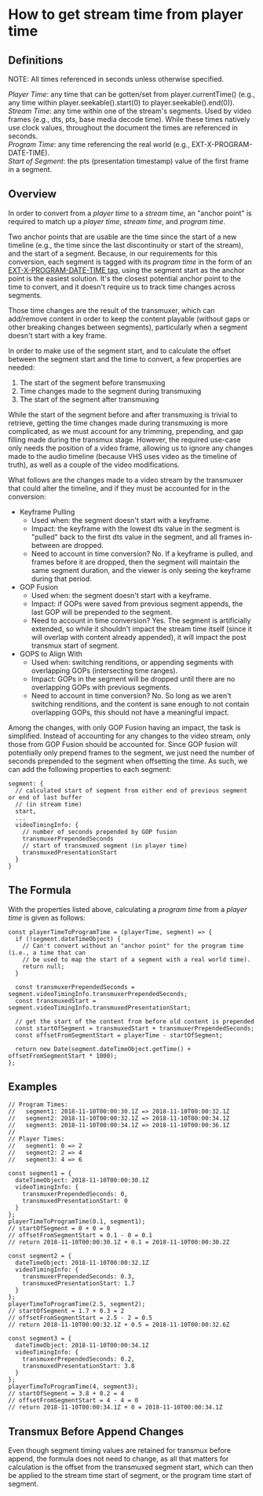 # How to get stream time from player time

## Definitions

NOTE: All times referenced in seconds unless otherwise specified.

*Player Time*: any time that can be gotten/set from player.currentTime() (e.g., any time within player.seekable().start(0) to player.seekable().end(0)).<br />
*Stream Time*: any time within one of the stream's segments. Used by video frames (e.g., dts, pts, base media decode time). While these times natively use clock values, throughout the document the times are referenced in seconds.<br />
*Program Time*: any time referencing the real world (e.g., EXT-X-PROGRAM-DATE-TIME).<br />
*Start of Segment*: the pts (presentation timestamp) value of the first frame in a segment.<br />

## Overview

In order to convert from a *player time* to a *stream time*, an "anchor point" is required to match up a *player time*, *stream time*, and *program time*.

Two anchor points that are usable are the time since the start of a new timeline (e.g., the time since the last discontinuity or start of the stream), and the start of a segment. Because, in our requirements for this conversion, each segment is tagged with its *program time* in the form of an [EXT-X-PROGRAM-DATE-TIME tag](https://tools.ietf.org/html/draft-pantos-http-live-streaming-23#section-4.3.2.6), using the segment start as the anchor point is the easiest solution. It's the closest potential anchor point to the time to convert, and it doesn't require us to track time changes across segments.

Those time changes are the result of the transmuxer, which can add/remove content in order to keep the content playable (without gaps or other breaking changes between segments), particularly when a segment doesn't start with a key frame.

In order to make use of the segment start, and to calculate the offset between the segment start and the time to convert, a few properties are needed:

1. The start of the segment before transmuxing
1. Time changes made to the segment during transmuxing
1. The start of the segment after transmuxing

While the start of the segment before and after transmuxing is trivial to retrieve, getting the time changes made during transmuxing is more complicated, as we must account for any trimming, prepending, and gap filling made during the transmux stage. However, the required use-case only needs the position of a video frame, allowing us to ignore any changes made to the audio timeline (because VHS uses video as the timeline of truth), as well as a couple of the video modifications.

What follows are the changes made to a video stream by the transmuxer that could alter the timeline, and if they must be accounted for in the conversion:

* Keyframe Pulling
  * Used when: the segment doesn't start with a keyframe.
  * Impact: the keyframe with the lowest dts value in the segment is "pulled" back to the first dts value in the segment, and all frames in-between are dropped.
  * Need to account in time conversion? No. If a keyframe is pulled, and frames before it are dropped, then the segment will maintain the same segment duration, and the viewer is only seeing the keyframe during that period.
* GOP Fusion
  * Used when: the segment doesn't start with a keyframe.
  * Impact: if GOPs were saved from previous segment appends, the last GOP will be prepended to the segment.
  * Need to account in time conversion? Yes. The segment is artificially extended, so while it shouldn't impact the stream time itself (since it will overlap with content already appended), it will impact the post transmux start of segment.
* GOPS to Align With
  * Used when: switching renditions, or appending segments with overlapping GOPs (intersecting time ranges).
  * Impact: GOPs in the segment will be dropped until there are no overlapping GOPs with previous segments.
  * Need to account in time conversion? No. So long as we aren't switching renditions, and the content is sane enough to not contain overlapping GOPs, this should not have a meaningful impact.

Among the changes, with only GOP Fusion having an impact, the task is simplified. Instead of accounting for any changes to the video stream, only those from GOP Fusion should be accounted for. Since GOP fusion will potentially only prepend frames to the segment, we just need the number of seconds prepended to the segment when offsetting the time. As such, we can add the following properties to each segment:

```
segment: {
  // calculated start of segment from either end of previous segment or end of last buffer
  // (in stream time)
  start,
  ...
  videoTimingInfo: {
    // number of seconds prepended by GOP fusion
    transmuxerPrependedSeconds
    // start of transmuxed segment (in player time)
    transmuxedPresentationStart
  }
}
```

## The Formula

With the properties listed above, calculating a *program time* from a *player time* is given as follows:

```
const playerTimeToProgramTime = (playerTime, segment) => {
  if (!segment.dateTimeObject) {
    // Can't convert without an "anchor point" for the program time (i.e., a time that can
    // be used to map the start of a segment with a real world time).
    return null;
  }

  const transmuxerPrependedSeconds = segment.videoTimingInfo.transmuxerPrependedSeconds;
  const transmuxedStart = segment.videoTimingInfo.transmuxedPresentationStart;

  // get the start of the content from before old content is prepended
  const startOfSegment = transmuxedStart + transmuxerPrependedSeconds;
  const offsetFromSegmentStart = playerTime - startOfSegment;

  return new Date(segment.dateTimeObject.getTime() + offsetFromSegmentStart * 1000);
};
```

## Examples

```
// Program Times:
//   segment1: 2018-11-10T00:00:30.1Z => 2018-11-10T00:00:32.1Z
//   segment2: 2018-11-10T00:00:32.1Z => 2018-11-10T00:00:34.1Z
//   segment3: 2018-11-10T00:00:34.1Z => 2018-11-10T00:00:36.1Z
//
// Player Times:
//   segment1: 0 => 2
//   segment2: 2 => 4
//   segment3: 4 => 6

const segment1 = {
  dateTimeObject: 2018-11-10T00:00:30.1Z
  videoTimingInfo: {
    transmuxerPrependedSeconds: 0,
    transmuxedPresentationStart: 0
  }
};
playerTimeToProgramTime(0.1, segment1);
// startOfSegment = 0 + 0 = 0
// offsetFromSegmentStart = 0.1 - 0 = 0.1
// return 2018-11-10T00:00:30.1Z + 0.1 = 2018-11-10T00:00:30.2Z

const segment2 = {
  dateTimeObject: 2018-11-10T00:00:32.1Z
  videoTimingInfo: {
    transmuxerPrependedSeconds: 0.3,
    transmuxedPresentationStart: 1.7
  }
};
playerTimeToProgramTime(2.5, segment2);
// startOfSegment = 1.7 + 0.3 = 2
// offsetFromSegmentStart = 2.5 - 2 = 0.5
// return 2018-11-10T00:00:32.1Z + 0.5 = 2018-11-10T00:00:32.6Z

const segment3 = {
  dateTimeObject: 2018-11-10T00:00:34.1Z
  videoTimingInfo: {
    transmuxerPrependedSeconds: 0.2,
    transmuxedPresentationStart: 3.8
  }
};
playerTimeToProgramTime(4, segment3);
// startOfSegment = 3.8 + 0.2 = 4
// offsetFromSegmentStart = 4 - 4 = 0
// return 2018-11-10T00:00:34.1Z + 0 = 2018-11-10T00:00:34.1Z
```

## Transmux Before Append Changes

Even though segment timing values are retained for transmux before append, the formula does not need to change, as all that matters for calculation is the offset from the transmuxed segment start, which can then be applied to the stream time start of segment, or the program time start of segment.
